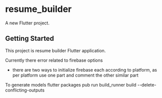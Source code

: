 # resume_builder

A new Flutter project.

## Getting Started

This project is resume builder Flutter application.

Currently there error related to firebase options
 - there are two ways to initialize firebase each according to platform, as per platform use one part and comment the other similar part

To generate models
flutter packages pub run build_runner build --delete-conflicting-outputs  
